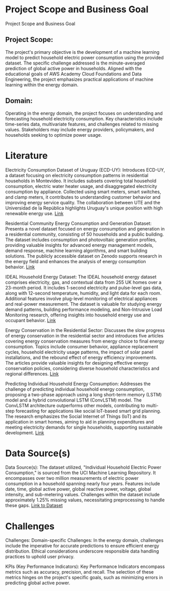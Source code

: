 # Project Scope and Business Goal

Project Scope and Business Goal
## Project Scope:
The project's primary objective is the development of a machine learning model to predict household electric power consumption using the provided dataset. The specific challenge addressed is the minute-averaged prediction of global active power in households. Aligned with the educational goals of AWS Academy Cloud Foundations and Data Engineering, the project emphasizes practical applications of machine learning within the energy domain.

## Domain:
Operating in the energy domain, the project focuses on understanding and forecasting household electricity consumption. Key characteristics include time-series data, multivariate features, and challenges related to missing values. Stakeholders may include energy providers, policymakers, and households seeking to optimize power usage.

# Literature
Electricity Consumption Dataset of Uruguay (ECD-UY):
Introduces ECD-UY, a dataset focusing on electricity consumption patterns in residential households in Montevideo. It includes subsets covering total household consumption, electric water heater usage, and disaggregated electricity consumption by appliance. Collected using smart meters, smart switches, and clamp meters, it contributes to understanding customer behavior and improving energy service quality. The collaboration between UTE and the Universidad de la República highlights Uruguay's unique position with high renewable energy use.
[Link](https://www.nature.com/articles/s41597-022-01122-x)

Residential Community Energy Consumption and Generation Dataset:
Presents a novel dataset focused on energy consumption and generation in a residential community, consisting of 50 households and a public building. The dataset includes consumption and photovoltaic generation profiles, providing valuable insights for advanced energy management models, demand response, machine learning algorithms, and smart building solutions. The publicly accessible dataset on Zenodo supports research in the energy field and enhances the analysis of energy consumption behavior.
[Link](https://www.ncbi.nlm.nih.gov/pmc/articles/PMC9508433/)

IDEAL Household Energy Dataset:
The IDEAL household energy dataset comprises electricity, gas, and contextual data from 255 UK homes over a 23-month period. It includes 1-second electricity and pulse-level gas data, along with 12-second temperature, humidity, and light data for each room. Additional features involve plug-level monitoring of electrical appliances and real-power measurement. The dataset is valuable for studying energy demand patterns, building performance modeling, and Non-Intrusive Load Monitoring research, offering insights into household energy use and occupant behavior.
[Link](https://www.nature.com/articles/s41597-021-00921-y)

Energy Conservation in the Residential Sector:
Discusses the slow progress of energy conservation in the residential sector and introduces five articles covering energy conservation measures from energy choice to final energy consumption. Topics include consumer behavior, appliance replacement cycles, household electricity usage patterns, the impact of solar panel installations, and the rebound effect of energy efficiency improvements. The articles provide valuable insights for designing effective energy conservation policies, considering diverse household characteristics and regional differences.
[Link](https://link.springer.com/article/10.1007/s10018-021-00331-9)

Predicting Individual Household Energy Consumption:
Addresses the challenge of predicting individual household energy consumption, proposing a two-phase approach using a long short-term memory (LSTM) model and a hybrid convolutional LSTM (ConvLSTM) model. The ConvLSTM architecture outperforms other models, contributing to multi-step forecasting for applications like social IoT-based smart grid planning. The research emphasizes the Social Internet of Things (IoT) and its application in smart homes, aiming to aid in planning expenditures and meeting electricity demands for single households, supporting sustainable development.
[Link](https://www.sciencedirect.com/science/article/pii/S2214579622000545)

# Data Source(s)
Data Source(s):
The dataset utilized, "Individual Household Electric Power Consumption," is sourced from the UCI Machine Learning Repository. It encompasses over two million measurements of electric power consumption in a household spanning nearly four years. Features include date, time, global active power, global reactive power, voltage, global intensity, and sub-metering values. Challenges within the dataset include approximately 1.25% missing values, necessitating preprocessing to handle these gaps.
[Link to Dataset](https://archive.ics.uci.edu/dataset/235/individual+household+electric+power+consumption)

# Challenges
Challenges:
Domain-specific Challenges:
In the energy domain, challenges include the imperative for accurate predictions to ensure efficient energy distribution. Ethical considerations underscore responsible data handling practices to uphold user privacy.

KPIs (Key Performance Indicators):
Key Performance Indicators encompass metrics such as accuracy, precision, and recall. The selection of these metrics hinges on the project's specific goals, such as minimizing errors in predicting global active power.
